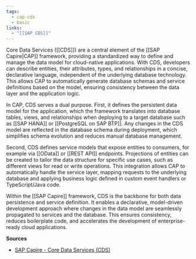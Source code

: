 ```yaml
---
tags:
  - cap-cds
  - basic
links:
  - "[[SAP CDS]]"
---
```

Core Data Services ([[CDS]]) are a central element of the [[SAP Capire|CAP]] framework, providing a standardized way to define and manage the data model for cloud-native applications. With CDS, developers can describe entities, their attributes, types, and relationships in a concise, declarative language, independent of the underlying database technology. This allows CAP to automatically generate database schemas and service definitions based on the model, ensuring consistency between the data layer and the application logic.

In CAP, CDS serves a dual purpose. First, it defines the persistent data model for the application, which the framework translates into database tables, views, and relationships when deploying to a target database such as [[SAP HANA]] or [[PostgreSQL on SAP BTP]]. Any changes in the CDS model are reflected in the database schema during deployment, which simplifies schema evolution and reduces manual database management.

Second, CDS defines service models that expose entities to consumers, for example via [[OData]] or [[REST API]] endpoints. Projections of entities can be created to tailor the data structure for specific use cases, such as different views for read or write operations. This integration allows CAP to automatically handle the service layer, mapping requests to the underlying database and applying business logic defined in custom event handlers or TypeScript/Java code.

Within the [[SAP Capire]] framework, CDS is the backbone for both data persistence and service definition. It enables a declarative, model-driven development approach where changes in the data model are seamlessly propagated to services and the database. This ensures consistency, reduces boilerplate code, and accelerates the development of enterprise-ready cloud applications.

**Sources**
- [SAP Capire - Core Data Services (CDS)](https://cap.cloud.sap/docs/cds/)